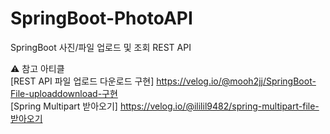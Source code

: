 # SpringBoot-PhotoAPI
SpringBoot 사진/파일 업로드 및 조회 REST API 


⚠️ 참고 아티클 <br>
[REST API 파일 업로드 다운로드 구현] https://velog.io/@mooh2jj/SpringBoot-File-uploaddownload-구현 <br>
[Spring Multipart 받아오기] https://velog.io/@ililil9482/spring-multipart-file-받아오기
